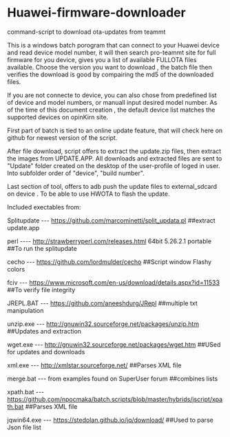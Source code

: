 # Huawei-firmware-downloader
command-script to download ota-updates from teammt





This is a windows batch porogram that can connect to your Huawei device and read device model number,
it will then search pro-teammt site for full firmware for you device,
gives you a list of available FULLOTA files available.
Choose the version you want to download , the batch file then verifies the download is good by compairing 
the md5 of the downloaded files.


If you are not connecte to device, you can also chose from predefined list of device and model numbers, 
or manuall input desired model number. As of the time of this document creation , the default device list 
matches the supported devices on opinKirn site.

First part of batch is tied to an online update feature, that will check here on github for newest version 
of the script.

After file download, script offers to extract the update.zip files, then extract the images from UPDATE.APP. All 
downloads and extracted files are sent to "Update" folder created on the desktop of the user-profile of loged in user.
Into subfolder order of "device", "build number".

Last section of tool, offers to adb push the update files to external_sdcard on device . To be able to use HWOTA
to flash the update.


Included exectables from:
  
  Splitupdate --- https://github.com/marcominetti/split_updata.pl  ##extract update.app
  
  perl ----       http://strawberryperl.com/releases.html   64bit 5.26.2.1 portable  ##To run the splitupdate
  
  cecho ---       https://github.com/lordmulder/cecho  ##Script window Flashy colors
  
  fciv ---        https://www.microsoft.com/en-us/download/details.aspx?id=11533 ##To verify file integrity
  
  JREPL.BAT ---   https://github.com/aneeshdurg/JRepl ##multiple txt manipulation
  
  unzip.exe  ---  http://gnuwin32.sourceforge.net/packages/unzip.htm ##Updates and extraction
  
  wget.exe  ---   http://gnuwin32.sourceforge.net/packages/wget.htm ##USed for updates and downloads
  
  xml.exe ---     http://xmlstar.sourceforge.net/  ##Parses XML file
  
  merge.bat  ---  from examples found on SuperUser forum ##combines lists
  
  xpath.bat  ---  https://github.com/npocmaka/batch.scripts/blob/master/hybrids/jscript/xpath.bat  ##Parses XML file

  jqwin64.exe --- https://stedolan.github.io/jq/download/  ##Used to parse Json file list 
